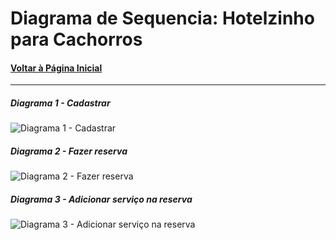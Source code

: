 # Diagrama de Sequencia:  Hotelzinho para Cachorros
#### [Voltar à Página Inicial](https://github.com/renathavictor/DogBnb-APS)
---
##### Diagrama 1 - Cadastrar
![Diagrama 1 - Cadastrar](https://i.imgur.com/e2SjqS6.png "Diagrama 1 - Cadastrar")

##### Diagrama 2 - Fazer reserva
![Diagrama 2 - Fazer reserva](https://i.imgur.com/QXShi9v.jpg "Diagrama 2 - Fazer reserva")

##### Diagrama 3 - Adicionar serviço na reserva
![Diagrama 3 - Adicionar serviço na reserva](https://404 "Diagrama 3 - Adicionar serviço na reserva")